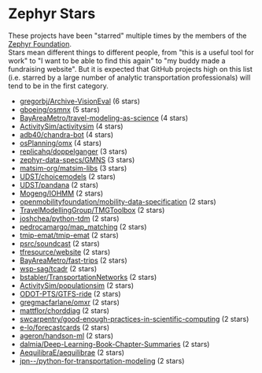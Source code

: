 # Zephyr Stars

These projects have been "starred" multiple times by the 
members of the [Zephyr Foundation](https://zephyrtransport.org).  
Stars mean different things to different people, from "this is a 
useful tool for work" to "I want to be able to find this again" 
to "my buddy made a fundraising website".  But it is expected 
that GitHub projects high on this list (i.e. starred by a large 
number of analytic transportation professionals) will tend to be 
in the first category.  

- [gregorbj/Archive-VisionEval](https://www.github.com/gregorbj/Archive-VisionEval) (6 stars)
- [gboeing/osmnx](https://www.github.com/gboeing/osmnx) (5 stars)
- [BayAreaMetro/travel-modeling-as-science](https://www.github.com/BayAreaMetro/travel-modeling-as-science) (4 stars)
- [ActivitySim/activitysim](https://www.github.com/ActivitySim/activitysim) (4 stars)
- [adb40/chandra-bot](https://www.github.com/adb40/chandra-bot) (4 stars)
- [osPlanning/omx](https://www.github.com/osPlanning/omx) (4 stars)
- [replicahq/doppelganger](https://www.github.com/replicahq/doppelganger) (3 stars)
- [zephyr-data-specs/GMNS](https://www.github.com/zephyr-data-specs/GMNS) (3 stars)
- [matsim-org/matsim-libs](https://www.github.com/matsim-org/matsim-libs) (3 stars)
- [UDST/choicemodels](https://www.github.com/UDST/choicemodels) (2 stars)
- [UDST/pandana](https://www.github.com/UDST/pandana) (2 stars)
- [Mogeng/IOHMM](https://www.github.com/Mogeng/IOHMM) (2 stars)
- [openmobilityfoundation/mobility-data-specification](https://www.github.com/openmobilityfoundation/mobility-data-specification) (2 stars)
- [TravelModellingGroup/TMGToolbox](https://www.github.com/TravelModellingGroup/TMGToolbox) (2 stars)
- [joshchea/python-tdm](https://www.github.com/joshchea/python-tdm) (2 stars)
- [pedrocamargo/map_matching](https://www.github.com/pedrocamargo/map_matching) (2 stars)
- [tmip-emat/tmip-emat](https://www.github.com/tmip-emat/tmip-emat) (2 stars)
- [psrc/soundcast](https://www.github.com/psrc/soundcast) (2 stars)
- [tfresource/website](https://www.github.com/tfresource/website) (2 stars)
- [BayAreaMetro/fast-trips](https://www.github.com/BayAreaMetro/fast-trips) (2 stars)
- [wsp-sag/tcadr](https://www.github.com/wsp-sag/tcadr) (2 stars)
- [bstabler/TransportationNetworks](https://www.github.com/bstabler/TransportationNetworks) (2 stars)
- [ActivitySim/populationsim](https://www.github.com/ActivitySim/populationsim) (2 stars)
- [ODOT-PTS/GTFS-ride](https://www.github.com/ODOT-PTS/GTFS-ride) (2 stars)
- [gregmacfarlane/omxr](https://www.github.com/gregmacfarlane/omxr) (2 stars)
- [mattflor/chorddiag](https://www.github.com/mattflor/chorddiag) (2 stars)
- [swcarpentry/good-enough-practices-in-scientific-computing](https://www.github.com/swcarpentry/good-enough-practices-in-scientific-computing) (2 stars)
- [e-lo/forecastcards](https://www.github.com/e-lo/forecastcards) (2 stars)
- [ageron/handson-ml](https://www.github.com/ageron/handson-ml) (2 stars)
- [dalmia/Deep-Learning-Book-Chapter-Summaries](https://www.github.com/dalmia/Deep-Learning-Book-Chapter-Summaries) (2 stars)
- [AequilibraE/aequilibrae](https://www.github.com/AequilibraE/aequilibrae) (2 stars)
- [jpn--/python-for-transportation-modeling](https://www.github.com/jpn--/python-for-transportation-modeling) (2 stars)
